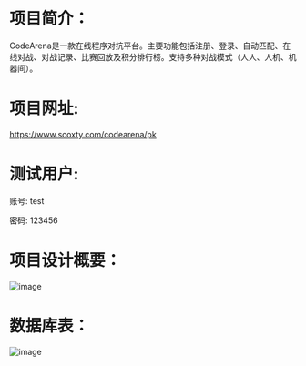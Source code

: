 # 项目简介：
CodeArena是一款在线程序对抗平台。主要功能包括注册、登录、自动匹配、在线对战、对战记录、比赛回放及积分排行榜。支持多种对战模式（人人、人机、机器间）。

# 项目网址:
https://www.scoxty.com/codearena/pk
# 测试用户:
账号: test

密码: 123456

# 项目设计概要：
![image](https://github.com/scoxty/Kob/assets/95528203/9d3c99a6-7119-407e-a487-a34aaf88765a)

# 数据库表：
![image](https://github.com/scoxty/CodeArena/assets/95528203/992d3f95-13f4-49e4-aa20-2ea8abbda5e1)
